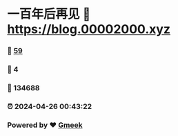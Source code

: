 # 一百年后再见 :link: https://blog.00002000.xyz 
### :page_facing_up: [59](https://blog.00002000.xyz/tag.html) 
### :speech_balloon: 4 
### :hibiscus: 134688 
### :alarm_clock: 2024-04-26 00:43:22 
### Powered by :heart: [Gmeek](https://github.com/Meekdai/Gmeek)
